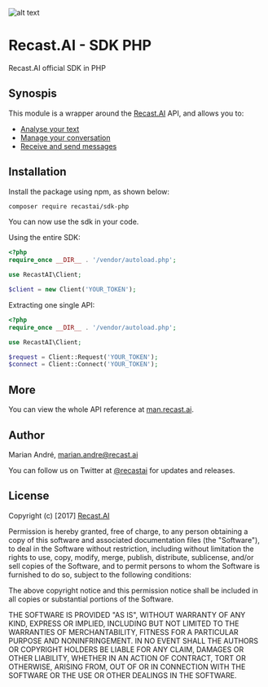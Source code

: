 [logo]: https://cdn.recast.ai/brand/recast-ai-logo-inline.png "Recast.AI"

![alt text][logo]

# Recast.AI - SDK PHP
Recast.AI official SDK in PHP

## Synospis

This module is a wrapper around the [Recast.AI](https://recast.ai) API, and allows you to:
* [Analyse your text](https://github.com/RecastAI/SDK-PHP/wiki/01---Analyse-text)
* [Manage your conversation](https://github.com/RecastAI/SDK-PHP/wiki/02---Manage-conversation)
* [Receive and send messages](https://github.com/RecastAI/SDK-PHP/wiki/03--Receive-and-send-messages)


## Installation

Install the package using npm, as shown below:
```bash
composer require recastai/sdk-php
```

You can now use the sdk in your code.

Using the entire SDK:
```php
<?php
require_once __DIR__ . '/vendor/autoload.php';

use RecastAI\Client;

$client = new Client('YOUR_TOKEN');
```

Extracting one single API:
```php
<?php
require_once __DIR__ . '/vendor/autoload.php';

use RecastAI\Client;

$request = Client::Request('YOUR_TOKEN');
$connect = Client::Connect('YOUR_TOKEN');
```

## More

You can view the whole API reference at [man.recast.ai](https://man.recast.ai).

## Author

Marian André, marian.andre@recast.ai

You can follow us on Twitter at [@recastai](https://twitter.com/recastai) for updates and releases.

## License

Copyright (c) [2017] [Recast.AI](https://recast.ai)

Permission is hereby granted, free of charge, to any person obtaining a copy
of this software and associated documentation files (the "Software"), to deal
in the Software without restriction, including without limitation the rights
to use, copy, modify, merge, publish, distribute, sublicense, and/or sell
copies of the Software, and to permit persons to whom the Software is
furnished to do so, subject to the following conditions:

The above copyright notice and this permission notice shall be included in all
copies or substantial portions of the Software.

THE SOFTWARE IS PROVIDED "AS IS", WITHOUT WARRANTY OF ANY KIND, EXPRESS OR
IMPLIED, INCLUDING BUT NOT LIMITED TO THE WARRANTIES OF MERCHANTABILITY,
FITNESS FOR A PARTICULAR PURPOSE AND NONINFRINGEMENT. IN NO EVENT SHALL THE
AUTHORS OR COPYRIGHT HOLDERS BE LIABLE FOR ANY CLAIM, DAMAGES OR OTHER
LIABILITY, WHETHER IN AN ACTION OF CONTRACT, TORT OR OTHERWISE, ARISING FROM,
OUT OF OR IN CONNECTION WITH THE SOFTWARE OR THE USE OR OTHER DEALINGS IN THE
SOFTWARE.
